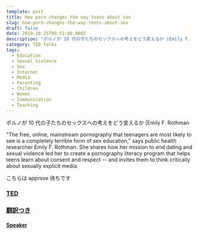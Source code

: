 ```yaml
---
template: post
title: How porn changes the way teens about sex
slug: how-porn-changes-the-way-teens-about-sex
draft: false
date: 2019-10-25T00:51:00.000Z
description: "ポルノが 10 代の子たちのセックスへの考えをどう変えるか |Emily F. Rothman"
category: TED Talks
tags:
  - Education
  - Sexual Violence
  - Sex
  - Internet
  - Media
  - Parenting
  - Children
  - Women
  - Communication
  - Teaching
---
```


ポルノが 10 代の子たちのセックスへの考えをどう変えるか |Emily F. Rothman

"The free, online, mainstream pornography that teenagers are most likely to see is a completely terrible form of sex education," says public health researcher Emily F. Rothman. She shares how her mission to end dating and sexual violence led her to create a pornography literacy program that helps teens learn about consent and respect -- and invites them to think critically about sexually explicit media.

こちらは approve 待ちです

### [TED](https://www.ted.com/talks/emily_f_rothman_how_porn_changes_the_way_teens_think_about_sex)

### [翻訳つき](https://amara.org/en/videos/rH9SvJJmfKs2/ja/2539080/)

#### [Speaker](https://www.ted.com/speakers/emily_rothman)
